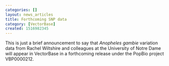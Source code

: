 ```yaml
---
categories: []
layout: news_articles
title: Forthcoming SNP data
category: [VectorBase]
created: 1516982345
---
```

This is just a brief announcement to say that <i>Anopheles gambie</i> variation data from Rachel Wiltshire and colleagues at the University of Notre Dame will appear in VectorBase in a forthcoming release under the PopBio project VBP0000212.

